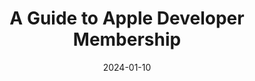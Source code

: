 ---
title: "A Guide to Apple Developer Membership"
description: "Hit the ground running."
date: "2024-01-10"
draft: true
---